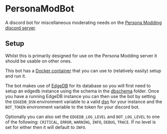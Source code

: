 # PersonaModBot
A discord bot for miscellaneous moderating needs on the [Persona Modding discord server](https://discord.gg/naoto).

## Setup
Whilst this is primarily designed for use on the Persona Modding server it should be usable on other ones. 

This bot has a [Docker container](ghcr.io/animatedswine37/personamodbot) that you can use to (relatively easily) setup and run it.

The bot makes use of [EdgeDB](https://www.edgedb.com/) for its database so you will first need to setup an edgedb instance using the schema in the [dbschema](dbschema) folder. Once you have a running EdgeDB instance you can then use the bot by setting the `EDGEDB_DSN` environment variable to a valid [dsn](https://www.edgedb.com/docs/reference/dsn) for your instance and the `BOT_TOKEN` environment variable to the token for your discord bot.

Optionally you can also set the `EDGEDB_LOG_LEVEL` and `BOT_LOG_LEVEL` to one of the following: `CRITICAL`, `ERROR`, `WARNING`, `INFO`, `DEBUG`, `TRACE`. If no level is set for either then it will default to `INFO`.
